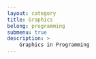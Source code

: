 ```yaml
---
layout: category
title: Graphics
belong: programming
submenu: true
description: >
    Graphics in Programming
---
```

<!--Yunmin made--> 